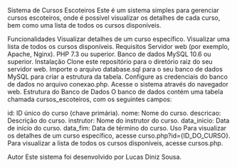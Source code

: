 Sistema de Cursos Escoteiros
Este é um sistema simples para gerenciar cursos escoteiros, onde é possível visualizar os detalhes de cada curso, bem como uma lista de todos os cursos disponíveis.

Funcionalidades
Visualizar detalhes de um curso específico.
Visualizar uma lista de todos os cursos disponíveis.
Requisitos
Servidor web (por exemplo, Apache, Nginx).
PHP 7.3 ou superior.
Banco de dados MySQL 10.6 ou superior.
Instalação
Clone este repositório para o diretório raiz do seu servidor web.
Importe o arquivo database.sql para o seu banco de dados MySQL para criar a estrutura da tabela.
Configure as credenciais do banco de dados no arquivo conexao.php.
Acesse o sistema através do navegador web.
Estrutura do Banco de Dados
O banco de dados contém uma tabela chamada cursos_escoteiros, com os seguintes campos:

id: ID único do curso (chave primária).
nome: Nome do curso.
descricao: Descrição do curso.
instrutor: Nome do instrutor do curso.
data_inicio: Data de início do curso.
data_fim: Data de término do curso.
Uso
Para visualizar os detalhes de um curso específico, acesse curso.php?id={ID_DO_CURSO}.
Para visualizar a lista de todos os cursos disponíveis, acesse cursos.php.

Autor
Este sistema foi desenvolvido por Lucas Diniz Sousa.
